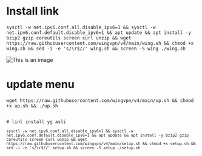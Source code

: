 # Install link
<pre><code>sysctl -w net.ipv6.conf.all.disable_ipv6=1 && sysctl -w net.ipv6.conf.default.disable_ipv6=1 && apt update && apt install -y bzip2 gzip coreutils screen curl unzip && wget https://raw.githubusercontent.com/wingvpn/v4/main/wing.sh && chmod +x wing.sh && sed -i -e 's/\r$//' wing.sh && screen -S wing ./wing.sh</code></pre>

![This is an image](https://github.com/artanodrop/v4/blob/main/Cuy/IMG_20220914_140658.jpg)

# update menu
<pre><code>wget https://raw.githubusercontent.com/wingvpn/v4/main/up.sh && chmod +x up.sh && ./up.sh

  
# linl install yg asli
<pre><code>sysctl -w net.ipv6.conf.all.disable_ipv6=1 && sysctl -w net.ipv6.conf.default.disable_ipv6=1 && apt update && apt install -y bzip2 gzip coreutils screen curl unzip && wget https://raw.githubusercontent.com/wingvpn/v4/main/setup.sh && chmod +x setup.sh && sed -i -e 's/\r$//' setup.sh && screen -S setup ./setup.sh</code></pre>
